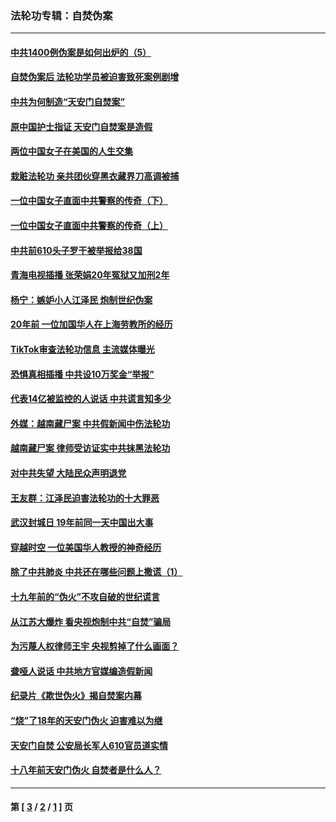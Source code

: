 ### 法轮功专辑：自焚伪案
---
#### [中共1400例伪案是如何出炉的（5）](../../pages/nf5562/n13226831.md?11270430) 
#### [自焚伪案后 法轮功学员被迫害致死案例剧增](../../pages/nf5562/n13190600.md?11270430) 
#### [中共为何制造“天安门自焚案”](../../pages/nf5562/n13183270.md?11270430) 
#### [原中国护士指证 天安门自焚案是造假](../../pages/nf5562/n13172289.md?11270430) 
#### [两位中国女子在美国的人生交集](../../pages/nf5562/n13156138.md?11270430) 
#### [栽赃法轮功 亲共团伙穿黑衣藏界刀高调被捕](../../pages/nf5562/n13073780.md?11270430) 
#### [一位中国女子直面中共警察的传奇（下）](../../pages/nf5562/n12989706.md?11270430) 
#### [一位中国女子直面中共警察的传奇（上）](../../pages/nf5562/n12985072.md?11270430) 
#### [中共前610头子罗干被举报给38国](../../pages/nf5562/n12975419.md?11270430) 
#### [青海电视插播 张荣娟20年冤狱又加刑2年](../../pages/nf5562/n12738166.md?11270430) 
#### [杨宁：嫉妒小人江泽民 炮制世纪伪案](../../pages/nf5562/n12724108.md?11270430) 
#### [20年前 一位加国华人在上海劳教所的经历](../../pages/nf5562/n12707932.md?11270430) 
#### [TikTok审查法轮功信息 主流媒体曝光](../../pages/nf5562/n12362336.md?11270430) 
#### [恐惧真相插播 中共设10万奖金“举报”](../../pages/nf5562/n12306396.md?11270430) 
#### [代表14亿被监控的人说话 中共谎言知多少](../../pages/nf5562/n12297484.md?11270430) 
#### [外媒：越南藏尸案 中共假新闻中伤法轮功](../../pages/nf5562/n12264411.md?11270430) 
#### [越南藏尸案 律师受访证实中共抹黑法轮功](../../pages/nf5562/n12261878.md?11270430) 
#### [对中共失望 大陆民众声明退党](../../pages/nf5562/n12187315.md?11270430) 
#### [王友群：江泽民迫害法轮功的十大罪恶](../../pages/nf5562/n12169074.md?11270430) 
#### [武汉封城日 19年前同一天中国出大事](../../pages/nf5562/n12150901.md?11270430) 
#### [穿越时空  一位美国华人教授的神奇经历](../../pages/nf5562/n12097460.md?11270430) 
#### [除了中共肺炎 中共还在哪些问题上撒谎（1）](../../pages/nf5562/n11955770.md?11270430) 
#### [十九年前的“伪火”不攻自破的世纪谎言](../../pages/nf5562/n11813238.md?11270430) 
#### [从江苏大爆炸 看央视炮制中共“自焚”骗局](../../pages/nf5562/n11140275.md?11270430) 
#### [为污蔑人权律师王宇 央视剪掉了什么画面？](../../pages/nf5562/n11130142.md?11270430) 
#### [聋哑人说话 中共地方官媒编造假新闻](../../pages/nf5562/n11006067.md?11270430) 
#### [纪录片《欺世伪火》揭自焚案内幕](../../pages/nf5562/n11002664.md?11270430) 
#### [“烧”了18年的天安门伪火 迫害难以为继](../../pages/nf5562/n10996660.md?11270430) 
#### [天安门自焚 公安局长军人610官员道实情](../../pages/nf5562/n10997098.md?11270430) 
#### [十八年前天安门伪火 自焚者是什么人？](../../pages/nf5562/n10996556.md?11270430) 

---
#### 第 [ [3](./3.md?11270430) / [2](./2.md?11270430) / [1](./1.md?11270430) ] 页

